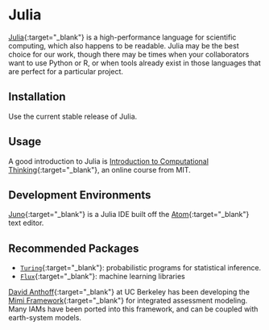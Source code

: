 # Julia

[Julia](https://julialang.org/){:target="_blank"} is a high-performance language for scientific computing, which also happens to be readable. Julia may be the best choice for our work, though there may be times when your collaborators want to use Python or R, or when tools already exist in those languages that are perfect for a particular project.

## Installation

Use the current stable release of Julia.

## Usage

A good introduction to Julia is [Introduction to Computational Thinking](https://computationalthinking.mit.edu/Fall20/){:target="_blank"}, an online course from MIT.

## Development Environments

[Juno](https://junolab.org/){:target="_blank"} is a Julia IDE built off the [Atom](https://atom.io){:target="_blank"} text editor.

## Recommended Packages

* [`Turing`](https://turing.ml/stable/){:target="_blank"}: probabilistic programs for statistical inference.
* [`Flux`](https://fluxml.ai/){:target="_blank"}: machine learning libraries

[David Anthoff](https://www.david-anthoff.com/){:target="_blank"} at UC Berkeley has been developing the [Mimi Framework](https://www.mimiframework.org/){:target="_blank"} for integrated assessment modeling. Many IAMs have been ported into this framework, and can be coupled with earth-system models.
